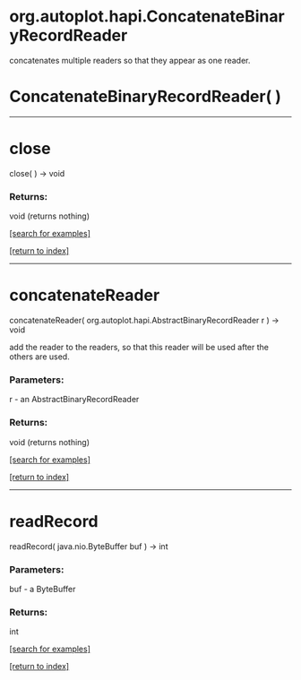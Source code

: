# org.autoplot.hapi.ConcatenateBinaryRecordReader

concatenates multiple readers so that they appear as one reader.

# ConcatenateBinaryRecordReader( )


***
<a name="close"></a>
# close
close(  ) &rarr; void



### Returns:
void (returns nothing)


<a href="https://github.com/autoplot/dev/search?q=close&unscoped_q=close">[search for examples]</a>

<a href="https://github.com/autoplot/documentation/blob/master/javadoc/index-all.md">[return to index]</a>

***
<a name="concatenateReader"></a>
# concatenateReader
concatenateReader( org.autoplot.hapi.AbstractBinaryRecordReader r ) &rarr; void

add the reader to the readers, so that this reader will be used after the
 others are used.

### Parameters:
r - an AbstractBinaryRecordReader

### Returns:
void (returns nothing)


<a href="https://github.com/autoplot/dev/search?q=concatenateReader&unscoped_q=concatenateReader">[search for examples]</a>

<a href="https://github.com/autoplot/documentation/blob/master/javadoc/index-all.md">[return to index]</a>

***
<a name="readRecord"></a>
# readRecord
readRecord( java.nio.ByteBuffer buf ) &rarr; int



### Parameters:
buf - a ByteBuffer

### Returns:
int


<a href="https://github.com/autoplot/dev/search?q=readRecord&unscoped_q=readRecord">[search for examples]</a>

<a href="https://github.com/autoplot/documentation/blob/master/javadoc/index-all.md">[return to index]</a>

